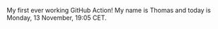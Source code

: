 My first ever working GitHub Action!
My name is Thomas and today is Monday, 13 November, 19:05 CET. 
